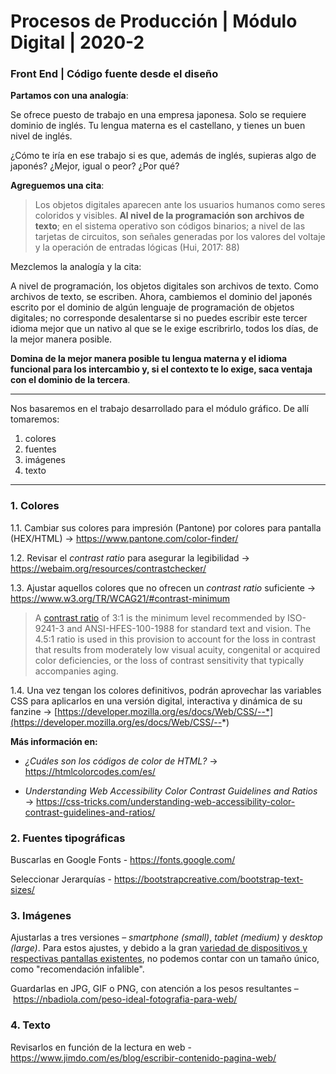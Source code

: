 # Procesos de Producción | Módulo Digital | 2020-2

### Front End | Código fuente desde el diseño

**Partamos con una analogía**: 

Se ofrece puesto de trabajo en una empresa japonesa. Solo se requiere dominio de inglés. Tu lengua materna es el castellano, y tienes un buen nivel de inglés. 

¿Cómo te iría en ese trabajo si es que, además de inglés, supieras algo de japonés? ¿Mejor, igual o peor? ¿Por qué?

**Agreguemos una cita**:

> Los objetos digitales aparecen ante los usuarios humanos como seres coloridos y visibles. **Al nivel de la programación son archivos de texto**; en el sistema operativo son códigos binarios; a nivel de las tarjetas de circuitos, son señales generadas por los valores del voltaje y la operación de entradas lógicas (Hui, 2017: 88)

Mezclemos la analogía y la cita: 

A nivel de programación, los objetos digitales son archivos de texto. Como archivos de texto, se escriben. Ahora, cambiemos el dominio del japonés escrito por el dominio de algún lenguaje de programación de objetos digitales; no corresponde desalentarse si no puedes escribir este tercer idioma mejor que un nativo al que se le exige escribrirlo, todos los días, de la mejor manera posible. 

**Domina de la mejor manera posible tu lengua materna y el idioma funcional para los intercambio y, si el contexto te lo exige, saca ventaja con el dominio de la tercera**.

- - - - - - - - - - 

Nos basaremos en el trabajo desarrollado para el módulo gráfico. De allí tomaremos:

1. colores
2. fuentes
3. imágenes
4. texto

- - - - - - - - - - - - - - - - 

### 1. Colores 

1.1. Cambiar sus colores para impresión (Pantone) por colores para pantalla (HEX/HTML) → https://www.pantone.com/color-finder/

1.2. Revisar el *contrast ratio* para asegurar la legibilidad → https://webaim.org/resources/contrastchecker/

1.3. Ajustar aquellos colores que no ofrecen un *contrast ratio* suficiente → https://www.w3.org/TR/WCAG21/#contrast-minimum

> A [contrast ratio](https://www.w3.org/WAI/WCAG21/Understanding/contrast-minimum.html) of 3:1 is the minimum level recommended by ISO-9241-3 and ANSI-HFES-100-1988 for standard text and vision. The 4.5:1 ratio is used in this provision to account for the loss in contrast that results from moderately low visual acuity, congenital or acquired color deficiencies, or the loss of contrast sensitivity that typically accompanies aging.

1.4. Una vez tengan los colores definitivos, podrán aprovechar las variables CSS para aplicarlos en una versión digital, interactiva y dinámica de su fanzine → [https://developer.mozilla.org/es/docs/Web/CSS/--*](https://developer.mozilla.org/es/docs/Web/CSS/--*)

**Más información en:**

- *¿Cuáles son los códigos de color de HTML?* → https://htmlcolorcodes.com/es/

- *Understanding Web Accessibility Color Contrast Guidelines and Ratios* → https://css-tricks.com/understanding-web-accessibility-color-contrast-guidelines-and-ratios/
 

### 2. Fuentes tipográficas

Buscarlas en Google Fonts - https://fonts.google.com/

Seleccionar Jerarquías - https://bootstrapcreative.com/bootstrap-text-sizes/

### 3. Imágenes

Ajustarlas a tres versiones – *smartphone (small)*, *tablet (medium)* y *desktop (large)*. Para estos ajustes, y debido a la gran [variedad de dispositivos y respectivas pantallas existentes](http://screensiz.es/), no podemos contar con un tamaño único, como "recomendación infalible".

Guardarlas en JPG, GIF o PNG, con atención a los pesos resultantes – https://nbadiola.com/peso-ideal-fotografia-para-web/

### 4. Texto

Revisarlos en función de la lectura en web - https://www.jimdo.com/es/blog/escribir-contenido-pagina-web/
